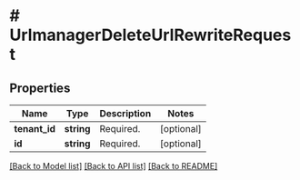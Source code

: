 # # UrlmanagerDeleteUrlRewriteRequest


## Properties 


Name | Type | Description | Notes
------------ | ------------- | ------------- | -------------
**tenant_id**| **string** | Required.  | [optional]
**id**| **string** | Required.  | [optional]


[[Back to Model list]](../../README.md#models) [[Back to API list]](../../README.md#endpoints) [[Back to README]](../../README.md)

